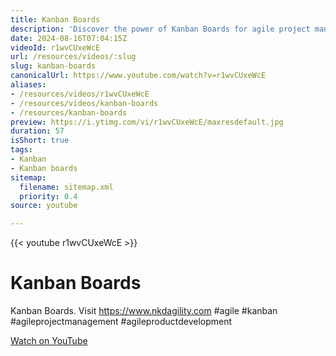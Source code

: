 ```yaml
---
title: Kanban Boards
description: 'Discover the power of Kanban Boards for agile project management! Streamline your workflow and boost productivity. Visit nkdagility.com for more! #agile #kanban'
date: 2024-08-16T07:04:15Z
videoId: r1wvCUxeWcE
url: /resources/videos/:slug
slug: kanban-boards
canonicalUrl: https://www.youtube.com/watch?v=r1wvCUxeWcE
aliases:
- /resources/videos/r1wvCUxeWcE
- /resources/videos/kanban-boards
- /resources/kanban-boards
preview: https://i.ytimg.com/vi/r1wvCUxeWcE/maxresdefault.jpg
duration: 57
isShort: true
tags:
- Kanban
- Kanban boards
sitemap:
  filename: sitemap.xml
  priority: 0.4
source: youtube

---
```

{{< youtube r1wvCUxeWcE >}}

# Kanban Boards

Kanban Boards. Visit https://www.nkdagility.com #agile #kanban #agileprojectmanagement #agileproductdevelopment

[Watch on YouTube](https://www.youtube.com/watch?v=r1wvCUxeWcE)
